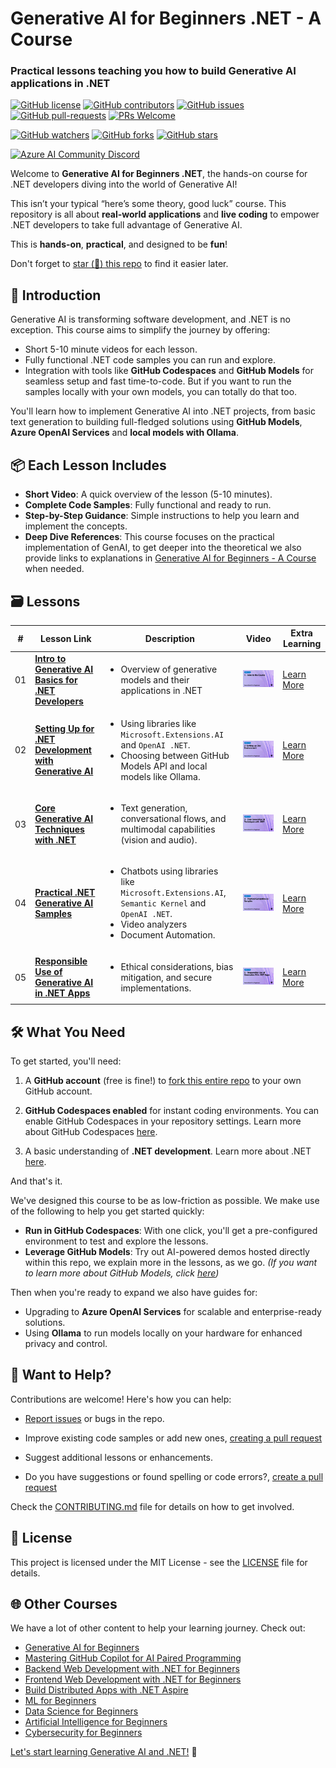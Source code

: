 # Generative AI for Beginners .NET - A Course

### Practical lessons teaching you how to build Generative AI applications in .NET

[![GitHub license](https://img.shields.io/github/license/microsoft/Generative-AI-For-Beginners-Dotnet.svg)](https://github.com/microsoft/Generative-AI-For-Beginners-Dotnet/blob/master/LICENSE)
[![GitHub contributors](https://img.shields.io/github/contributors/microsoft/Generative-AI-For-Beginners-Dotnet.svg)](https://GitHub.com/microsoft/Generative-AI-For-Beginners-Dotnet/graphs/contributors/)
[![GitHub issues](https://img.shields.io/github/issues/microsoft/Generative-AI-For-Beginners-Dotnet.svg)](https://GitHub.com/microsoft/Generative-AI-For-Beginners-Dotnet/issues/)
[![GitHub pull-requests](https://img.shields.io/github/issues-pr/microsoft/Generative-AI-For-Beginners-Dotnet.svg)](https://GitHub.com/microsoft/Generative-AI-For-Beginners-Dotnet/pulls/)
[![PRs Welcome](https://img.shields.io/badge/PRs-welcome-brightgreen.svg?style=flat-square)](http://makeapullrequest.com)

[![GitHub watchers](https://img.shields.io/github/watchers/microsoft/Generative-AI-For-Beginners-Dotnet.svg?style=social&label=Watch)](https://GitHub.com/microsoft/Generative-AI-For-Beginners-Dotnet/watchers/)
[![GitHub forks](https://img.shields.io/github/forks/microsoft/Generative-AI-For-Beginners-Dotnet.svg?style=social&label=Fork)](https://GitHub.com/microsoft/Generative-AI-For-Beginner-Dotnets/network/)
[![GitHub stars](https://img.shields.io/github/stars/microsoft/Generative-AI-For-Beginners-Dotnet.svg?style=social&label=Star)](https://GitHub.com/microsoft/Generative-AI-For-Beginners-Dotnet/stargazers/)

[![Azure AI Community Discord](https://dcbadge.vercel.app/api/server/ByRwuEEgH4)](https://discord.com/invite/ByRwuEEgH4)

Welcome to **Generative AI for Beginners .NET**, the hands-on course for .NET developers diving into the world of Generative AI!

This isn’t your typical “here’s some theory, good luck” course. This repository is all about **real-world applications** and **live coding** to empower .NET developers to take full advantage of Generative AI.

This is **hands-on**, **practical**, and designed to be **fun**!

Don't forget to [star (🌟) this repo](https://docs.github.com/en/get-started/exploring-projects-on-github/saving-repositories-with-stars) to find it easier later.

## 🚀 Introduction

Generative AI is transforming software development, and .NET is no exception. This course aims to simplify the journey by offering:

- Short 5-10 minute videos for each lesson.
- Fully functional .NET code samples you can run and explore.
- Integration with tools like **GitHub Codespaces** and **GitHub Models** for seamless setup and fast time-to-code. But if you want to run the samples locally with your own models, you can totally do that too.

You'll learn how to implement Generative AI into .NET projects, from basic text generation to building full-fledged solutions using **GitHub Models**, **Azure OpenAI Services** and **local models with Ollama**.

## 📦 Each Lesson Includes

- **Short Video**: A quick overview of the lesson (5-10 minutes).
- **Complete Code Samples**: Fully functional and ready to run.
- **Step-by-Step Guidance**: Simple instructions to help you learn and implement the concepts.
- **Deep Dive References**: This course focuses on the practical implementation of GenAI, to get deeper into the theoretical we also provide links to explanations in [Generative AI for Beginners - A Course](https://github.com/microsoft/generative-ai-for-beginners) when needed.

## 🗃️ Lessons

| #   | **Lesson Link** | **Description** | **Video** | **Extra Learning** |
| --- | --- | --- | --- | --- |
| 01  | [**Intro to Generative AI Basics for .NET Developers**](./01-IntroToGenAI/readme.md) | <ul><li>Overview of generative models and their applications in .NET</li></ul> | [![Watch the video](./images/01-videocover.jpg)](https://microsoft-my.sharepoint.com/:v:/p/brunocapuano/EYehflkLCx9Di3QcSKOVNRMBGH_YS-6f-qtVrE-O5iB3iA?e=ypAQ4b&nav=eyJyZWZlcnJhbEluZm8iOnsicmVmZXJyYWxBcHAiOiJTdHJlYW1XZWJBcHAiLCJyZWZlcnJhbFZpZXciOiJTaGFyZURpYWxvZy1MaW5rIiwicmVmZXJyYWxBcHBQbGF0Zm9ybSI6IldlYiIsInJlZmVycmFsTW9kZSI6InZpZXcifX0%3D) | [Learn More](https://aka.ms/genainet) |
| 02  | [**Setting Up for .NET Development with Generative AI**](./02-SetupDevEnvironment/readme.md) | <ul><li>Using libraries like `Microsoft.Extensions.AI` and `OpenAI .NET`.</li><li>Choosing between GitHub Models API and local models like Ollama.</li></ul> | [![Watch the video](./images/02-videocover.jpg)](https://microsoft-my.sharepoint.com/:v:/p/brunocapuano/ERTkzBSAfKJEiLw2HLnzHnkBMEbpk17hniaVfr8lCm6how?e=gWOr33&nav=eyJyZWZlcnJhbEluZm8iOnsicmVmZXJyYWxBcHAiOiJTdHJlYW1XZWJBcHAiLCJyZWZlcnJhbFZpZXciOiJTaGFyZURpYWxvZy1MaW5rIiwicmVmZXJyYWxBcHBQbGF0Zm9ybSI6IldlYiIsInJlZmVycmFsTW9kZSI6InZpZXcifX0%3D) | [Learn More](https://aka.ms/genainet) |
| 03  | [**Core Generative AI Techniques with .NET**](./03-CoreGenerativeAITechniques/readme.md) | <ul><li>Text generation, conversational flows, and multimodal capabilities (vision and audio).</li></ul> | [![Watch the video](./images/03-videocover.jpg)](https://microsoft-my.sharepoint.com/:v:/p/brunocapuano/ERTkzBSAfKJEiLw2HLnzHnkBMEbpk17hniaVfr8lCm6how?e=gWOr33&nav=eyJyZWZlcnJhbEluZm8iOnsicmVmZXJyYWxBcHAiOiJTdHJlYW1XZWJBcHAiLCJyZWZlcnJhbFZpZXciOiJTaGFyZURpYWxvZy1MaW5rIiwicmVmZXJyYWxBcHBQbGF0Zm9ybSI6IldlYiIsInJlZmVycmFsTW9kZSI6InZpZXcifX0%3D) | [Learn More](https://aka.ms/genainet) |
| 04  | [**Practical .NET Generative AI Samples**](./04-Practical.NETGenAISamples/readme.md) | <ul><li>Chatbots using libraries like `Microsoft.Extensions.AI`, `Semantic Kernel` and `OpenAI .NET`.</li><li>Video analyzers</li><li>Document Automation.</li></ul> | [![Watch the video](./images/04-videocover.jpg)](https://microsoft-my.sharepoint.com/:v:/p/brunocapuano/ERTkzBSAfKJEiLw2HLnzHnkBMEbpk17hniaVfr8lCm6how?e=gWOr33&nav=eyJyZWZlcnJhbEluZm8iOnsicmVmZXJyYWxBcHAiOiJTdHJlYW1XZWJBcHAiLCJyZWZlcnJhbFZpZXciOiJTaGFyZURpYWxvZy1MaW5rIiwicmVmZXJyYWxBcHBQbGF0Zm9ybSI6IldlYiIsInJlZmVycmFsTW9kZSI6InZpZXcifX0%3D) | [Learn More](https://aka.ms/genainet) |
| 05  | [**Responsible Use of Generative AI in .NET Apps**](./05-ResponsibleGenAI/readme.md) | <ul><li>Ethical considerations, bias mitigation, and secure implementations.</li></ul> | [![Watch the video](./images/05-videocover.jpg)](https://microsoft-my.sharepoint.com/:v:/p/brunocapuano/ERTkzBSAfKJEiLw2HLnzHnkBMEbpk17hniaVfr8lCm6how?e=gWOr33&nav=eyJyZWZlcnJhbEluZm8iOnsicmVmZXJyYWxBcHAiOiJTdHJlYW1XZWJBcHAiLCJyZWZlcnJhbFZpZXciOiJTaGFyZURpYWxvZy1MaW5rIiwicmVmZXJyYWxBcHBQbGF0Zm9ybSI6IldlYiIsInJlZmVycmFsTW9kZSI6InZpZXcifX0%3D) | [Learn More](https://aka.ms/genainet) |


## 🛠️ What You Need

To get started, you'll need:

1. A **GitHub account** (free is fine!) to [fork this entire repo](https://github.com/microsoft/generative-ai-for-beginners-dotnet/fork) to your own GitHub account.

1. **GitHub Codespaces enabled** for instant coding environments. You can enable GitHub Codespaces in your repository settings. Learn more about GitHub Codespaces [here](https://docs.github.com/en/codespaces).

1. A basic understanding of **.NET development**. Learn more about .NET [here](https://dotnet.microsoft.com/learn/dotnet/what-is-dotnet).

And that's it.

We've designed this course to be as low-friction as possible. We make use of the following to help you get started quickly:

- **Run in GitHub Codespaces**: With one click, you'll get a pre-configured environment to test and explore the lessons.
- **Leverage GitHub Models**: Try out AI-powered demos hosted directly within this repo, we explain more in the lessons, as we go. *(If you want to learn more about GitHub Models, click [here](https://docs.github.com/github-models))*

Then when you're ready to expand we also have guides for:

- Upgrading to **Azure OpenAI Services** for scalable and enterprise-ready solutions.
- Using **Ollama** to run models locally on your hardware for enhanced privacy and control.

## 🤝 Want to Help?

Contributions are welcome! Here's how you can help:

- [Report issues](https://aka.ms/genainet/issues) or bugs in the repo.

- Improve existing code samples or add new ones, [creating a pull request](https://aka.ms/genainet/issues)
- Suggest additional lessons or enhancements.
- Do you have suggestions or found spelling or code errors?, [create a pull request](https://aka.ms/genainet/issues)

Check the [CONTRIBUTING.md](CONTRIBUTING.md) file for details on how to get involved.

## 📄 License

This project is licensed under the MIT License - see the [LICENSE](LICENSE) file for details.

## 🌐 Other Courses

We have a lot of other content to help your learning journey. Check out:

- [Generative AI for Beginners](https://github.com/microsoft/generative-ai-for-beginners)
- [Mastering GitHub Copilot for AI Paired Programming](https://aka.ms/GitHubCopilotAI)
- [Backend Web Development with .NET for Beginners](https://aka.ms/genainet/backendnetbeginners)
- [Frontend Web Development with .NET for Beginners](https://aka.ms/genainet/frontendnetbeginners)
- [Build Distributed Apps with .NET Aspire](https://aka.ms/genainet/distaspirebeginners)
- [ML for Beginners](https://aka.ms/ml-beginners)
- [Data Science for Beginners](https://aka.ms/datascience-beginners)
- [Artificial Intelligence for Beginners](https://aka.ms/ai-beginners)
- [Cybersecurity for Beginners](https://github.com/microsoft/Security-101?)

[Let's start learning Generative AI and .NET!](02-SettingUp.NETDev/readme.md) 🚀
